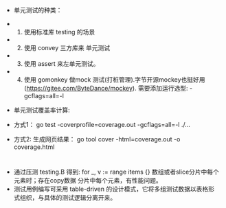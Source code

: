* 单元测试的种类：
* 1. 使用标准库 testing 的场景
* 2. 使用 convey 三方库来 单元测试
* 3. 使用 assert 来左单元测试。
* 4. 使用 gomonkey 做mock 测试(打桩管理).字节开源mockey也挺好用(https://gitee.com/ByteDance/mockey).  需要添加运行选型: -gcflags=all=-l

* 单元测试覆盖率计算:
* 方式1： go test -coverprofile=coverage.out -gcflags=all=-l ./...
* 方式2: 生成网页结果： go tool cover -html=coverage.out -o coverage.html 


#
* 通过压测 testing.B 得到: for _, v := range items {} 数组或者slice分片中每个元素时；存在copy数据 分片中每个元素，有性能问题。
* 测试用例编写可采用 table-driven 的设计模式，它将多组测试数据以表格形式组织，与具体的测试逻辑分离开来。
